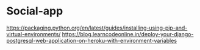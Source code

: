 # Social-app
https://packaging.python.org/en/latest/guides/installing-using-pip-and-virtual-environments/
https://blog.learncodeonline.in/deploy-your-django-postgresql-web-application-on-heroku-with-environment-variables
